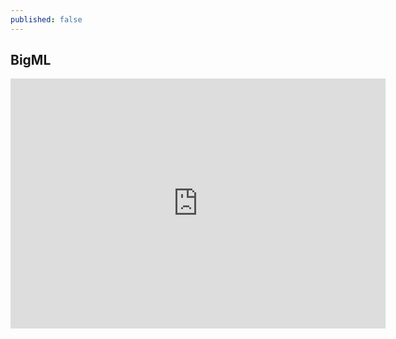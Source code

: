 ```yaml
---
published: false
---
```


## BigML



<iframe src="https://bigml.com/embedded/model/scnibG73SLPQTmzX9OoCsHXhzwa" frameborder="0" allowtransparency="true" allowfullscreen="allowfullscreen" width="600" height="400"></iframe>

